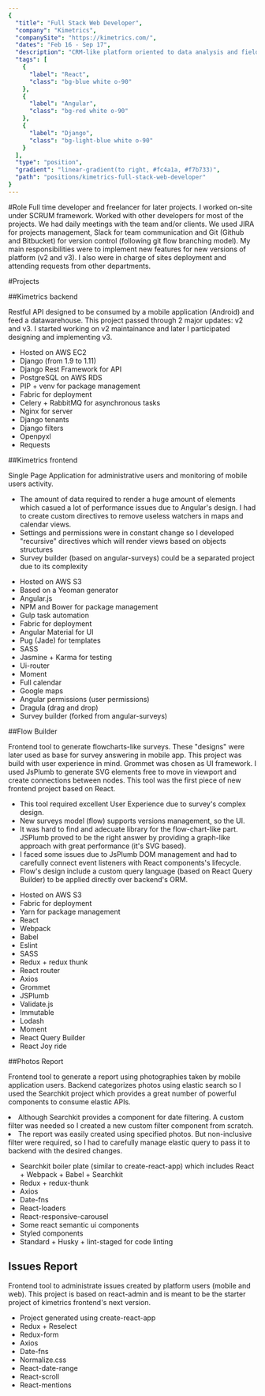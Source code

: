 ```yaml
---
{
  "title": "Full Stack Web Developer",
  "company": "Kimetrics",
  "companySite": "https://kimetrics.com/",
  "dates": "Feb 16 - Sep 17",
  "description": "CRM-like platform oriented to data analysis and field management. Staff on field uses a mobile app connected to a web platform feeding the data warehouse. Working as full-stack web developer, leader of frontend and backend projects.",
  "tags": [
    {
      "label": "React",
      "class": "bg-blue white o-90"
    },
    {
      "label": "Angular",
      "class": "bg-red white o-90"
    },
    {
      "label": "Django",
      "class": "bg-light-blue white o-90"
    }
  ],
  "type": "position",
  "gradient": "linear-gradient(to right, #fc4a1a, #f7b733)",
  "path": "positions/kimetrics-full-stack-web-developer"
}
---
```

#Role
Full time developer and freelancer for later projects. I worked on-site under SCRUM framework. Worked with other developers for most of the projects. We had daily meetings with the team and/or clients. We used JIRA for projects management, Slack for team communication and Git (Github and Bitbucket) for version control (following git flow branching model). My main responsibilities were to implement new features for new versions of platform (v2 and v3). I also were in charge of sites deployment and attending requests from other departments.

#Projects

##Kimetrics backend

Restful API designed to be consumed by a mobile application (Android) and feed a datawarehouse. This project passed through 2 major updates: v2 and v3. I started working on v2 maintainance and later I participated designing and implementing v3.

- Hosted on AWS EC2
- Django (from 1.9 to 1.11)
- Django Rest Framework for API
- PostgreSQL on AWS RDS
- PIP + venv for package management
- Fabric for deployment
- Celery + RabbitMQ for asynchronous tasks
- Nginx for server
- Django tenants
- Django filters
- Openpyxl
- Requests

##Kimetrics frontend

Single Page Application for administrative users and monitoring of mobile users activity.

<ul class="challenges">
  <li>The amount of data required to render a huge amount of elements which casued a lot of performance issues due to Angular's design. I had to create custom directives to remove useless watchers in maps and calendar views.</li>
  <li>Settings and permissions were in constant change so I developed "recursive" directives which will render views based on objects structures</li>
  <li>Survey builder (based on angular-surveys) could be a separated project due to its complexity</li>
</ul>

- Hosted on AWS S3
- Based on a Yeoman generator
- Angular.js
- NPM and Bower for package management
- Gulp task automation
- Fabric for deployment
- Angular Material for UI
- Pug (Jade) for templates
- SASS
- Jasmine + Karma for testing
- Ui-router
- Moment
- Full calendar
- Google maps
- Angular permissions (user permissions)
- Dragula (drag and drop)
- Survey builder (forked from angular-surveys)

##Flow Builder

Frontend tool to generate flowcharts-like surveys. These "designs" were later used as base for survey answering in mobile app. This project was build with user experience in mind. Grommet was chosen as UI framework. I used JsPlumb to generate SVG elements free to move in viewport and create connections between nodes. This tool was the first piece of new frontend project based on React.

<ul class="challenges">
  <li>This tool required excellent User Experience due to survey's complex design.</li>
  <li>New surveys model (flow) supports versions management, so the UI.</li>
  <li>It was hard to find and adecuate library for the flow-chart-like part. JSPlumb proved to be the right answer by providing a graph-like approach with great performance (it's SVG based).</li>
  <li>I faced some issues due to JsPlumb DOM management and had to carefully connect event listeners with React components's lifecycle.</li>
  <li>Flow's design include a custom query language (based on React Query Builder) to be applied directly over backend's ORM.</li>
</ul>

- Hosted on AWS S3
- Fabric for deployment
- Yarn for package management
- React
- Webpack
- Babel
- Eslint
- SASS
- Redux + redux thunk
- React router
- Axios
- Grommet
- JSPlumb
- Validate.js
- Immutable
- Lodash
- Moment
- React Query Builder
- React Joy ride

##Photos Report

Frontend tool to generate a report using photographies taken by mobile application users. Backend categorizes photos using elastic search so I used the Searchkit project which provides a great number of powerful components to consume elastic APIs.

<div class="challenges">
  <li>Although Searchkit provides a component for date filtering. A custom filter was needed so I created a new custom filter component from scratch.</li>
  <li>The report was easily created using specified photos. But non-inclusive filter were required, so I had to carefully manage elastic query to pass it to backend with the desired changes.</li>
</div>

- Searchkit boiler plate (similar to create-react-app) which includes React + Webpack + Babel + Searchkit
- Redux + redux-thunk
- Axios
- Date-fns
- React-loaders
- React-responsive-carousel
- Some react semantic ui components
- Styled components
- Standard + Husky + lint-staged for code linting


## Issues Report

Frontend tool to administrate issues created by platform users (mobile and web). This project is based on react-admin and is meant to be the starter project of kimetrics frontend's next version.

- Project generated using create-react-app
- Redux + Reselect
- Redux-form
- Axios
- Date-fns
- Normalize.css
- React-date-range
- React-scroll
- React-mentions

